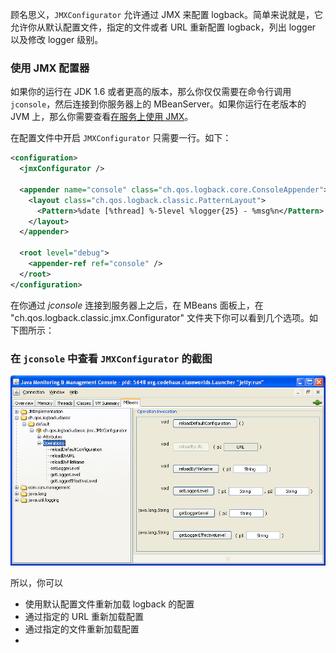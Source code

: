 顾名思义，`JMXConfigurator` 允许通过 JMX 来配置 logback。简单来说就是，它允许你从默认配置文件，指定的文件或者 URL 重新配置 logback，列出 logger 以及修改 logger 级别。

### 使用 JMX 配置器

如果你的运行在 JDK 1.6 或者更高的版本，那么你仅仅需要在命令行调用 `jconsole`，然后连接到你服务器上的 MBeanServer。如果你运行在老版本的 JVM 上，那么你需要查看[在服务上使用 JMX](https://logback.qos.ch/manual/jmxConfig.html#jmxEnablingServer)。

在配置文件中开启 `JMXConfigurator` 只需要一行。如下：

```xml
<configuration>
  <jmxConfigurator />
  
  <appender name="console" class="ch.qos.logback.core.ConsoleAppender">
    <layout class="ch.qos.logback.classic.PatternLayout">
      <Pattern>%date [%thread] %-5level %logger{25} - %msg%n</Pattern>
    </layout>
  </appender>

  <root level="debug">
    <appender-ref ref="console" />
  </root>  
</configuration>
```

在你通过 *jconsole* 连接到服务器上之后，在 MBeans 面板上，在 "ch.qos.logback.classic.jmx.Configurator" 文件夹下你可以看到几个选项。如下图所示：

### 在 `jconsole` 中查看 `JMXConfigurator` 的截图

![](images/jmxConfigurator.gif)

所以，你可以

-   使用默认配置文件重新加载 logback 的配置
-   通过指定的 URL 重新加载配置
-   通过指定的文件重新加载配置
-   